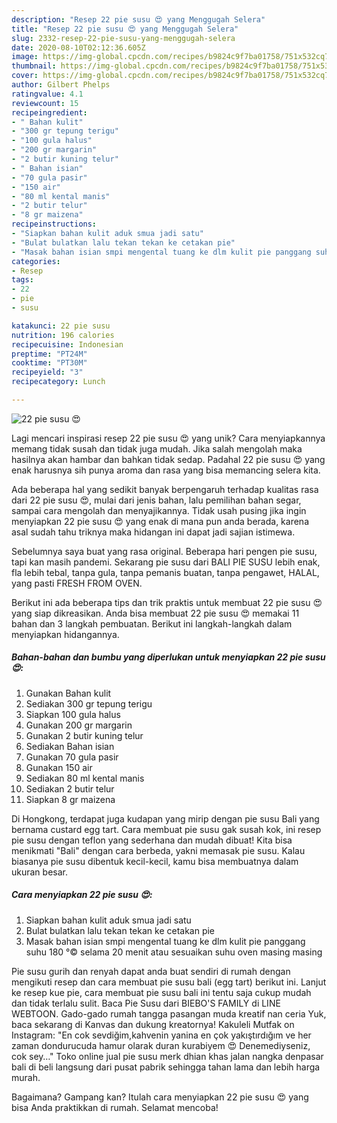```yaml
---
description: "Resep 22 pie susu 😍 yang Menggugah Selera"
title: "Resep 22 pie susu 😍 yang Menggugah Selera"
slug: 2332-resep-22-pie-susu-yang-menggugah-selera
date: 2020-08-10T02:12:36.605Z
image: https://img-global.cpcdn.com/recipes/b9824c9f7ba01758/751x532cq70/22-pie-susu-😍-foto-resep-utama.jpg
thumbnail: https://img-global.cpcdn.com/recipes/b9824c9f7ba01758/751x532cq70/22-pie-susu-😍-foto-resep-utama.jpg
cover: https://img-global.cpcdn.com/recipes/b9824c9f7ba01758/751x532cq70/22-pie-susu-😍-foto-resep-utama.jpg
author: Gilbert Phelps
ratingvalue: 4.1
reviewcount: 15
recipeingredient:
- " Bahan kulit"
- "300 gr tepung terigu"
- "100 gula halus"
- "200 gr margarin"
- "2 butir kuning telur"
- " Bahan isian"
- "70 gula pasir"
- "150 air"
- "80 ml kental manis"
- "2 butir telur"
- "8 gr maizena"
recipeinstructions:
- "Siapkan bahan kulit aduk smua jadi satu"
- "Bulat bulatkan lalu tekan tekan ke cetakan pie"
- "Masak bahan isian smpi mengental tuang ke dlm kulit pie panggang suhu 180 °© selama 20 menit atau sesuaikan suhu oven masing masing"
categories:
- Resep
tags:
- 22
- pie
- susu

katakunci: 22 pie susu 
nutrition: 196 calories
recipecuisine: Indonesian
preptime: "PT24M"
cooktime: "PT30M"
recipeyield: "3"
recipecategory: Lunch

---
```



![22 pie susu 😍](https://img-global.cpcdn.com/recipes/b9824c9f7ba01758/751x532cq70/22-pie-susu-😍-foto-resep-utama.jpg)

Lagi mencari inspirasi resep 22 pie susu 😍 yang unik? Cara menyiapkannya memang tidak susah dan tidak juga mudah. Jika salah mengolah maka hasilnya akan hambar dan bahkan tidak sedap. Padahal 22 pie susu 😍 yang enak harusnya sih punya aroma dan rasa yang bisa memancing selera kita.

Ada beberapa hal yang sedikit banyak berpengaruh terhadap kualitas rasa dari 22 pie susu 😍, mulai dari jenis bahan, lalu pemilihan bahan segar, sampai cara mengolah dan menyajikannya. Tidak usah pusing jika ingin menyiapkan 22 pie susu 😍 yang enak di mana pun anda berada, karena asal sudah tahu triknya maka hidangan ini dapat jadi sajian istimewa.

Sebelumnya saya buat yang rasa original. Beberapa hari pengen pie susu, tapi kan masih pandemi. Sekarang pie susu dari BALI PIE SUSU lebih enak, fla lebih tebal, tanpa gula, tanpa pemanis buatan, tanpa pengawet, HALAL, yang pasti FRESH FROM OVEN.


Berikut ini ada beberapa tips dan trik praktis untuk membuat 22 pie susu 😍 yang siap dikreasikan. Anda bisa membuat 22 pie susu 😍 memakai 11 bahan dan 3 langkah pembuatan. Berikut ini langkah-langkah dalam menyiapkan hidangannya.

<!--inarticleads1-->

##### Bahan-bahan dan bumbu yang diperlukan untuk menyiapkan 22 pie susu 😍:

1. Gunakan  Bahan kulit
1. Sediakan 300 gr tepung terigu
1. Siapkan 100 gula halus
1. Gunakan 200 gr margarin
1. Gunakan 2 butir kuning telur
1. Sediakan  Bahan isian
1. Gunakan 70 gula pasir
1. Gunakan 150 air
1. Sediakan 80 ml kental manis
1. Sediakan 2 butir telur
1. Siapkan 8 gr maizena


Di Hongkong, terdapat juga kudapan yang mirip dengan pie susu Bali yang bernama custard egg tart. Cara membuat pie susu gak susah kok, ini resep pie susu dengan teflon yang sederhana dan mudah dibuat! Kita bisa menikmati &#34;Bali&#34; dengan cara berbeda, yakni memasak pie susu. Kalau biasanya pie susu dibentuk kecil-kecil, kamu bisa membuatnya dalam ukuran besar. 

<!--inarticleads2-->

##### Cara menyiapkan 22 pie susu 😍:

1. Siapkan bahan kulit aduk smua jadi satu
1. Bulat bulatkan lalu tekan tekan ke cetakan pie
1. Masak bahan isian smpi mengental tuang ke dlm kulit pie panggang suhu 180 °© selama 20 menit atau sesuaikan suhu oven masing masing


Pie susu gurih dan renyah dapat anda buat sendiri di rumah dengan mengikuti resep dan cara membuat pie susu bali (egg tart) berikut ini. Lanjut ke resep kue pie, cara membuat pie susu bali ini tentu saja cukup mudah dan tidak terlalu sulit. Baca Pie Susu dari BIEBO&#39;S FAMILY di LINE WEBTOON. Gado-gado rumah tangga pasangan muda kreatif nan ceria Yuk, baca sekarang di Kanvas dan dukung kreatornya! Kakuleli Mutfak on Instagram: &#34;En cok sevdiğim,kahvenin yanina en çok yakıştırdığım ve her zaman dondurucuda hamur olarak duran kurabiyem 😍 Denemediyseniz, cok sey…&#34; Toko online jual pie susu merk dhian khas jalan nangka denpasar bali di beli langsung dari pusat pabrik sehingga tahan lama dan lebih harga murah. 

Bagaimana? Gampang kan? Itulah cara menyiapkan 22 pie susu 😍 yang bisa Anda praktikkan di rumah. Selamat mencoba!
